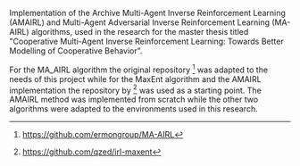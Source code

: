 Implementation of the Archive Multi-Agent Inverse Reinforcement Learning (AMAIRL) and Multi-Agent Adversarial Inverse Reinforcement Learning (MA-AIRL) algorithms, used in the research for the master thesis titled  "Cooperative Multi-Agent Inverse Reinforcement Learning: Towards Better Modelling of Cooperative Behavior".

For the MA_AIRL algorithm the original repository [^1] was adapted to the needs of this project while for the MaxEnt algorithm and the AMAIRL implementation the repository by [^2] was used as a starting point. 
The AMAIRL method was implemented from scratch while the other two algorithms were adapted to the environments used in this research.

[^1]:  https://github.com/ermongroup/MA-AIRL
[^2]:  https://github.com/qzed/irl-maxent
 
